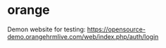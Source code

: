 # orange
Demon website for testing: https://opensource-demo.orangehrmlive.com/web/index.php/auth/login
